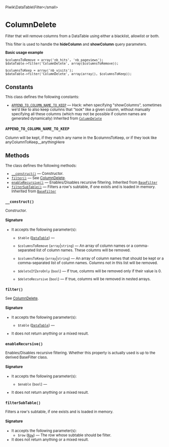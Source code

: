 <small>Piwik\DataTable\Filter\</small>

ColumnDelete
============

Filter that will remove columns from a DataTable using either a blacklist, allowlist or both.

This filter is used to handle the **hideColumn** and **showColumn** query parameters.

**Basic usage example**

    $columnsToRemove = array('nb_hits', 'nb_pageviews');
    $dataTable->filter('ColumnDelete', array($columnsToRemove));

    $columnsToKeep = array('nb_visits');
    $dataTable->filter('ColumnDelete', array(array(), $columnsToKeep));

Constants
---------

This class defines the following constants:

- [`APPEND_TO_COLUMN_NAME_TO_KEEP`](#append_to_column_name_to_keep) — Hack: when specifying "showColumns", sometimes we'd like to also keep columns that "look" like a given column,
without manually specifying all these columns (which may not be possible if column names are generated dynamically) Inherited from [`ColumnDelete`](../../../Piwik/DataTable/Filter/ColumnDelete.md)
<a name="append_to_column_name_to_keep" id="append_to_column_name_to_keep"></a>
<a name="APPEND_TO_COLUMN_NAME_TO_KEEP" id="APPEND_TO_COLUMN_NAME_TO_KEEP"></a>
### `APPEND_TO_COLUMN_NAME_TO_KEEP`

Column will be kept, if they match any name in the $columnsToKeep, or if they look like anyColumnToKeep__anythingHere

Methods
-------

The class defines the following methods:

- [`__construct()`](#__construct) &mdash; Constructor.
- [`filter()`](#filter) &mdash; See [ColumnDelete](/api-reference/Piwik/DataTable/Filter/ColumnDelete).
- [`enableRecursive()`](#enablerecursive) &mdash; Enables/Disables recursive filtering. Inherited from [`BaseFilter`](../../../Piwik/DataTable/BaseFilter.md)
- [`filterSubTable()`](#filtersubtable) &mdash; Filters a row's subtable, if one exists and is loaded in memory. Inherited from [`BaseFilter`](../../../Piwik/DataTable/BaseFilter.md)

<a name="__construct" id="__construct"></a>
<a name="__construct" id="__construct"></a>
### `__construct()`

Constructor.

#### Signature

-  It accepts the following parameter(s):
    - `$table` ([`DataTable`](../../../Piwik/DataTable.md)) &mdash;
      
    - `$columnsToRemove` (`array`|`string`) &mdash;
       An array of column names or a comma-separated list of column names. These columns will be removed.
    - `$columnsToKeep` (`array`|`string`) &mdash;
       An array of column names that should be kept or a comma-separated list of column names. Columns not in this list will be removed.
    - `$deleteIfZeroOnly` (`bool`) &mdash;
       If true, columns will be removed only if their value is 0.
    - `$deleteRecursive` (`bool`) &mdash;
       If true, columns will be removed in nested arrays.

<a name="filter" id="filter"></a>
<a name="filter" id="filter"></a>
### `filter()`

See [ColumnDelete](/api-reference/Piwik/DataTable/Filter/ColumnDelete).

#### Signature

-  It accepts the following parameter(s):
    - `$table` ([`DataTable`](../../../Piwik/DataTable.md)) &mdash;
      
- It does not return anything or a mixed result.

<a name="enablerecursive" id="enablerecursive"></a>
<a name="enableRecursive" id="enableRecursive"></a>
### `enableRecursive()`

Enables/Disables recursive filtering. Whether this property is actually used
is up to the derived BaseFilter class.

#### Signature

-  It accepts the following parameter(s):
    - `$enable` (`bool`) &mdash;
      
- It does not return anything or a mixed result.

<a name="filtersubtable" id="filtersubtable"></a>
<a name="filterSubTable" id="filterSubTable"></a>
### `filterSubTable()`

Filters a row's subtable, if one exists and is loaded in memory.

#### Signature

-  It accepts the following parameter(s):
    - `$row` ([`Row`](../../../Piwik/DataTable/Row.md)) &mdash;
       The row whose subtable should be filter.
- It does not return anything or a mixed result.

